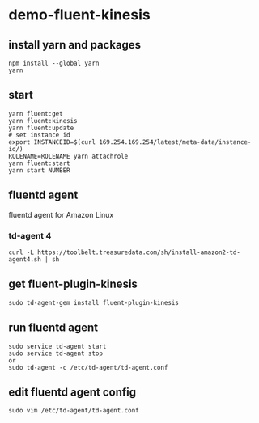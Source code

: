 # demo-fluent-kinesis

## install yarn and packages

```
npm install --global yarn
yarn
```

## start

```
yarn fluent:get
yarn fluent:kinesis
yarn fluent:update
# set instance id
export INSTANCEID=$(curl 169.254.169.254/latest/meta-data/instance-id/)
ROLENAME=ROLENAME yarn attachrole
yarn fluent:start
yarn start NUMBER
```

## fluentd agent

fluentd agent for Amazon Linux

### td-agent 4

```
curl -L https://toolbelt.treasuredata.com/sh/install-amazon2-td-agent4.sh | sh
```

## get fluent-plugin-kinesis

```
sudo td-agent-gem install fluent-plugin-kinesis
```

## run fluentd agent

```
sudo service td-agent start
sudo service td-agent stop
or
sudo td-agent -c /etc/td-agent/td-agent.conf
```

## edit fluentd agent config

```
sudo vim /etc/td-agent/td-agent.conf
```
